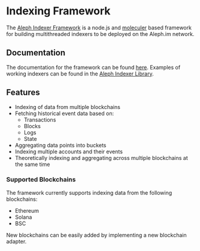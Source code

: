 # Indexing Framework

The [Aleph Indexer Framework](https://github.com/aleph-im/aleph-indexer-framework) is a node.js and
[moleculer](https://moleculer.services/) based framework for building multithreaded indexers to be deployed
on the Aleph.im network.

## Documentation

The documentation for the framework can be found [here](https://aleph-im.github.io/aleph-indexer-framework/).
Examples of working indexers can be found in the [Aleph Indexer Library](https://github.com/aleph-im/aleph-indexer-library).

## Features

- Indexing of data from multiple blockchains
- Fetching historical event data based on:
    - Transactions
    - Blocks
    - Logs
    - State
- Aggregating data points into buckets
- Indexing multiple accounts and their events
- Theoretically indexing and aggregating across multiple blockchains at the same time

### Supported Blockchains

The framework currently supports indexing data from the following blockchains:

- Ethereum
- Solana
- BSC

New blockchains can be easily added by implementing a new blockchain adapter.